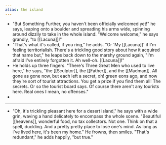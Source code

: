 ```yaml
---
alias: the island
---
```


- "But Something Further, you haven't been officially welcomed yet!" he says, leaping onto a boulder and spreading his arms wide, spinning around dizzily to take in the whole island. "Welcome welcome," he says grandly, "to [[Lacuna]]!"
- "That's what it's called, if you ring," he adds. "Or 'My [[Lacuna]]' if I'm feeling territorialish. There's a trickling good story about how it acquired that name but," he leaps back down to the marshy ground again, "I'm afraid I've entirely forgotten it. Ah well-oh. [[Lacuna]]!"
- He holds up three fingers. "There's Three Great Men who used to live here," he says, "the [[Sculptor]], the [[Father]], and the [[Madman]]. All gone as gone now, but each left a secret, oh! green eons ago, and now they're sort of tourist attractions. You get a prize if you find them all! The secrets. Or so the tourist board says. Of course there aren't any tourists here. Real ones I mean, no offenses."
- 
- ---

- "Oh, it's trickling pleasant here for a desert island," he says with a wide grin, waving a hand delicately to encompass the whole scene. "Beautiful [[heavens]], wonderful food, no tax collectors. Not one. Think on that a spell, duckling. And a pretty pretty place to lose one's mind. As long as I've lived here, it's been my home." He frowns, then smiles. "That's redundant," he adds happily, "but true."
